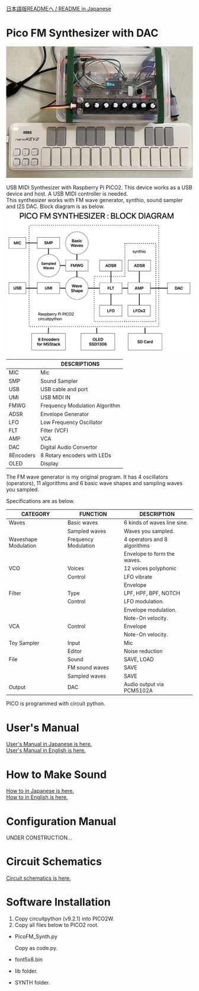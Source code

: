 [日本語版READMEへ / README in Japanese](https://github.com/ohira-s/PicoFM_Synth/tree/main/README_jp.md)  
# Pico FM Synthesizer with DAC
![PiFMS](https://github.com/ohira-s/PicoFM_Synth/blob/main/Doc/images/PiFMSynth.jpg)  

USB MIDI Synthesizer with Raspberry Pi PICO2.  This device works as a USB device and host.  A USB MIDI controller is needed.  
This synthesizer works with FM wave generator, synthio, sound sampler and I2S DAC.  Block diagram is as below.  
![Block Diagram](https://github.com/ohira-s/PicoFM_Synth/blob/main/Doc/images/PiFMSynth_Block_Diagram.png)  

||DESCRIPTIONS|
|---|---|
|MIC|Mic|
|SMP|Sound Sampler|
|USB|USB cable and port|
|UMI|USB MIDI IN|
|FMWG|Frequency Modulation Algorithm|
|ADSR|Envelope Generator|
|LFO|Low Frequency Oscillator|
|FLT|Filter (VCF)|
|AMP|VCA|
|DAC|Digital Audio Convertor|
|8Encoders|8 Rotary encoders with LEDs|
|OLED|Display|

The FM wave generator is my original program.  It has 4 oscillators (operators), 11 algorithms and 6 basic wave shapes and sampling waves you sampled.  

Specifications are as below.  

|CATEGORY|FUNCTION|DESCRIPTION|
|---|---|---|
|Waves|Basic waves|6 kinds of waves line sine.|
||Sampled waves|Waves you sampled.|
|Waveshape Modulation|Frequency Modulation|4 operators and 8 algorithms|
|||Envelope to form the waves.|
|VCO|Voices|12 voices polyphonic|
||Control|LFO vibrate|
|||Envelope|
|Filter|Type|LPF, HPF, BPF, NOTCH|
||Control|LFO modulation.|
|||Envelope modulation.|
|||Note-On velocity.|
|VCA|Control| Envelope |
|||Note-On velocity.|
|Toy Sampler|Input|Mic|
||Editor|Noise reduction|
|File|Sound|SAVE, LOAD|
||FM sound waves|SAVE|
||Sampled waves|SAVE|
|Output|DAC|Audio output via PCM5102A|

PICO is programmed with circuit python.

# User's Manual
[User's Manual in Japanese is here.](https://github.com/ohira-s/PicoFM_Synth/blob/main/Doc/UsersManual_jp.md)  
[User's Manual in English is here.](https://github.com/ohira-s/PicoFM_Synth/blob/main/Doc/UsersManual.md)

# How to Make Sound
[How to in Japanese is here.](https://github.com/ohira-s/PicoFM_Synth/blob/main/Doc/SoundMaking_jp.md)  
[How to in English is here.](https://github.com/ohira-s/PicoFM_Synth/blob/main/Doc/SoundMaking.md)

# Configuration Manual
UNDER CONSTRUCTION...  

# Circuit Schematics
[Circuit schematics is here.](https://github.com/ohira-s/PicoFM_Synth/blob/main/Doc/images/PiFMSynth_sch.png)  

# Software Installation
1) Copy circuitpython (v9.2.1) into PICO2W.  
2) Copy all files below to PICO2 root.  

- PicoFM_Synth.py  

	Copy as code.py.  

- font5x8.bin
- lib folder.  
- SYNTH folder.  

